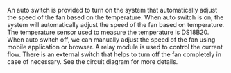 An auto switch is provided to turn on the system that automatically adjust the speed of the fan based on the temperature.
When auto switch is on, the system will automatically adjust the speed of the fan based on temperature.
The temperature sensor used to measure the temperature is DS18B20.
When auto switch off, we can manually adjust the speed of  the fan using mobile application or browser.
A relay module is used to control the current flow. 
There is an external switch that helps to turn off the fan  completely in case of necessary. 
See the circuit diagram for more details.
